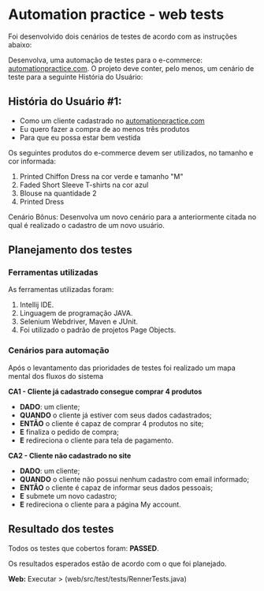 # Automation practice - web tests

Foi desenvolvido dois cenários de testes de acordo com as instruções abaixo:

Desenvolva, uma automação de testes para o e-commerce: [automationpractice.com](http://automationpractice.com/).
O projeto deve conter, pelo menos, um cenário de teste para a seguinte História do Usuário:

## História do Usuário #1:
* Como um cliente cadastrado no [automationpractice.com](http://automationpractice.com/)
* Eu quero fazer a compra de ao menos três produtos
* Para que eu possa estar bem vestida

Os seguintes produtos do e-commerce devem ser utilizados, no tamanho e cor informada:
1. Printed Chiffon Dress na cor verde e tamanho "M"
2. Faded Short Sleeve T-shirts na cor azul
3. Blouse na quantidade 2
4. Printed Dress

Cenário Bônus: Desenvolva um novo cenário para a anteriormente citada no qual é realizado o cadastro de um novo usuário.

## Planejamento dos testes

### Ferramentas utilizadas

As ferramentas utilizadas foram:
1. Intellij IDE.
2. Linguagem de programação JAVA.
3. Selenium Webdriver, Maven e JUnit.
4. Foi utilizado o padrão de projetos Page Objects.


### Cenários para automação

Após o levantamento das prioridades de testes foi realizado um mapa mental dos fluxos do sistema

**CA1 - Cliente já cadastrado consegue comprar 4 produtos**
* **DADO**: um cliente;
* **QUANDO** o cliente já estiver com seus dados cadastrados;
* **ENTÃO** o cliente é capaz de comprar 4 produtos no site;
* **E** finaliza o pedido de compra;
* **E** redireciona o cliente para tela de pagamento.

**CA2 - Cliente não cadastrado no site**
* **DADO**: um cliente;
* **QUANDO** o cliente não possui nenhum cadastro com email informado;
* **ENTÃO** o cliente é capaz de informar seus dados pessoais;
* **E** submete um novo cadastro;
* **E** redireciona o cliente para a página My account.


## Resultado dos testes

Todos os testes que cobertos foram: **PASSED**.

Os resultados esperados estão de acordo com o que foi planejado.

**Web:** Executar > (web/src/test/tests/RennerTests.java)
